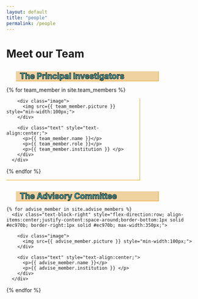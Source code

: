 ```yaml
---
layout: default
title: "people"
permalink: /people
---
```


<style>
  div.image {
  object-fit: contain;
  width: 25%;
  height: 25%
  min-width: 100px;
  }  
</style>


<div class="text-block-main">
  <h1>Meet our Team</h1>
</div>

<h2 style="color:#42b7bf;-webkit-text-stroke-width:1px;-webkit-text-stroke-color:black;margin-bottom:0px; background-color:#f0d2a1;margin-left:5%;padding-right:2.8%;padding-left:2%;max-width:350px;z-index:954;position:relative;overflow:visible; border-right:1px solid #ec970b; border-bottom:1px solid #ec970b;">The Principal Investigators</h2>
<div class="text-block-main" style="flex-direction:row;flex-wrap:wrap;padding-top:0px;">
  
  {% for team_member in site.team_members %}
      <div class="text-block-right" style="flex-direction:row; align-items:center;justify-content:space-around;border-bottom:1px solid #ec970b; border-right:1px solid #ec970b; max-width:350px;">
        
        <div class="image">
          <img src={{ team_member.picture }} style="min-width:100px;">
        </div>
        
        <div class="text" style="text-align:center;">
          <p>{{ team_member.name }}</p>
          <p>{{ team_member.role }}</p>
          <p>{{ team_member.institution }} </p>
        </div>
      </div>
  {% endfor %} 
</div>

   <h2 style="color:#42b7bf;-webkit-text-stroke-width:1px;-webkit-text-stroke-color:black;margin-bottom:0px; background-color:#f0d2a1;margin-left:5%;padding-right:2.8%;padding-left:2%;max-width:350px;z-index:954;position:relative;overflow:visible; border-right:1px solid #ec970b; border-bottom:1px solid #ec970b;">The Advisory Committee</h2>
<div class="text-block-main" style="flex-direction:row;flex-wrap:wrap;padding-top:0px;">
  <!-- <div class="text-block-right" style="flex-direction:row; align-items:center;justify-content:space-around;border-bottom:1px solid #ec970b; border-right:1px solid #ec970b; max-width:350px;"> -->
 
    {% for advise_member in site.advise_members %}
      <div class="text-block-right" style="flex-direction:row; align-items:center;justify-content:space-around;border-bottom:1px solid #ec970b; border-right:1px solid #ec970b; max-width:350px;">
        
        <div class="image">
          <img src={{ advise_member.picture }} style="min-width:100px;">
        </div>
        
        <div class="text" style="text-align:center;">
          <p>{{ advise_member.name }}</p>
          <p>{{ advise_member.institution }} </p>
        </div>
      </div>
  {% endfor %} 
  </div>
